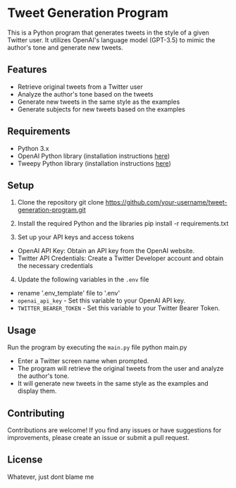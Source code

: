 # Tweet Generation Program

This is a Python program that generates tweets in the style of a given Twitter user. It utilizes OpenAI's language model (GPT-3.5) to mimic the author's tone and generate new tweets.

## Features

- Retrieve original tweets from a Twitter user
- Analyze the author's tone based on the tweets
- Generate new tweets in the same style as the examples
- Generate subjects for new tweets based on the examples

## Requirements

- Python 3.x
- OpenAI Python library (installation instructions [here](https://github.com/openai/openai-python))
- Tweepy Python library (installation instructions [here](https://github.com/tweepy/tweepy))

## Setup

1. Clone the repository
git clone https://github.com/your-username/tweet-generation-program.git

2. Install the required Python and the libraries
pip install -r requirements.txt

3. Set up your API keys and access tokens
- OpenAI API Key: Obtain an API key from the OpenAI website.
- Twitter API Credentials: Create a Twitter Developer account and obtain the necessary credentials

4. Update the following variables in the `.env` file
- rename '.env_template' file to '.env'
- `openai_api_key` - Set this variable to your OpenAI API key.
- `TWITTER_BEARER_TOKEN` - Set this variable to your Twitter Bearer Token.

## Usage

Run the program by executing the `main.py` file
python main.py

- Enter a Twitter screen name when prompted.
- The program will retrieve the original tweets from the user and analyze the author's tone.
- It will generate new tweets in the same style as the examples and display them.

## Contributing

Contributions are welcome! If you find any issues or have suggestions for improvements, please create an issue or submit a pull request.

## License

Whatever, just dont blame me
